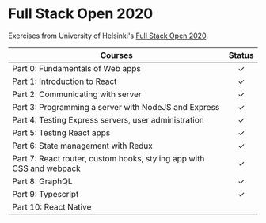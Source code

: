 # Full Stack Open 2020

Exercises from University of Helsinki's [Full Stack Open 2020](https://fullstackopen.com/en).

| Courses                                                              | Status        |
| ---------------------------------------------------------------------|:-------------:|
| Part 0: Fundamentals of Web apps                                     |      ✓        |
| Part 1: Introduction to React                                        |      ✓        |
| Part 2: Communicating with server                                    |      ✓        |
| Part 3: Programming a server with NodeJS and Express                 |      ✓        |
| Part 4: Testing Express servers, user administration                 |      ✓        |
| Part 5: Testing React apps                                           |      ✓        |
| Part 6: State management with Redux                                  |      ✓        |
| Part 7: React router, custom hooks, styling app with CSS and webpack |      ✓        |
| Part 8: GraphQL                                                      |      ✓        |
| Part 9: Typescript                                                   |      ✓        |
| Part 10: React Native                                                |               |


